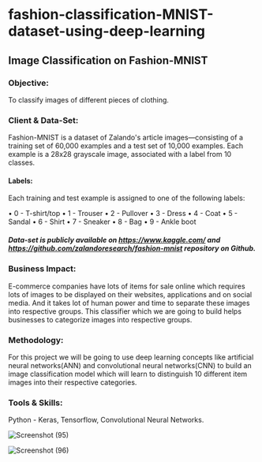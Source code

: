 # fashion-classification-MNIST-dataset-using-deep-learning
## Image Classification on Fashion-MNIST
### Objective: 
To classify images of different pieces of clothing.

### Client & Data-Set: 
Fashion-MNIST is a dataset of Zalando's article images—consisting of a training set of 60,000 examples 
and a test set of 10,000 examples. Each example is a 28x28 grayscale image, associated with a label from 10 classes.
#### Labels:
Each training and test example is assigned to one of the following labels:

• 0 - T-shirt/top • 1 - Trouser • 2 - Pullover • 3 - Dress • 4 - Coat • 5 - Sandal • 6 - Shirt • 7 - Sneaker • 8 - Bag • 9 - Ankle boot

##### Data-set is publicly available on https://www.kaggle.com/ and https://github.com/zalandoresearch/fashion-mnist repository on Github.
### Business Impact:
E-commerce companies have lots of items for sale online which requires lots of images to be displayed on their websites, 
applications and on social media. And it takes lot of human power and time to separate these images into respective groups.
This classifier which we are going to build helps businesses to categorize images into respective groups.

### Methodology:
For this project we will be going to use deep learning concepts like artificial neural networks(ANN) and convolutional neural 
networks(CNN) to build an image classification model which will learn to distinguish 10 different item images into their respective categories.

### Tools & Skills: 
Python - Keras, Tensorflow, Convolutional Neural Networks.


![Screenshot (95)](https://user-images.githubusercontent.com/48867032/94598104-167f3d00-02ac-11eb-8a6d-426809414bcb.png)

![Screenshot (96)](https://user-images.githubusercontent.com/48867032/94598120-1da64b00-02ac-11eb-9ac3-170a1ac11b60.png)

